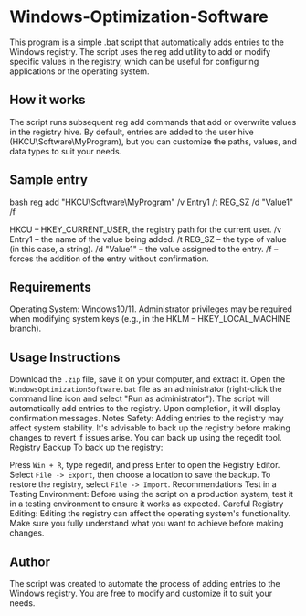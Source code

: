 # Windows-Optimization-Software

This program is a simple .bat script that automatically adds entries to the Windows registry. The script uses the reg add utility to add or modify specific values ​​in the registry, which can be useful for configuring applications or the operating system.

## How it works

The script runs subsequent reg add commands that add or overwrite values ​​in the registry hive. By default, entries are added to the user hive (HKCU\Software\MyProgram), but you can customize the paths, values, and data types to suit your needs.

## Sample entry

bash
reg add "HKCU\Software\MyProgram" /v Entry1 /t REG_SZ /d "Value1" /f

HKCU – HKEY_CURRENT_USER, the registry path for the current user.
/v Entry1 – the name of the value being added.
/t REG_SZ – the type of value (in this case, a string).
/d "Value1" – the value assigned to the entry.
/f – forces the addition of the entry without confirmation.

## Requirements
Operating System: Windows10/11.
Administrator privileges may be required when modifying system keys (e.g., in the HKLM – HKEY_LOCAL_MACHINE branch).

## Usage Instructions
Download the `.zip` file, save it on your computer, and extract it.
Open the `WindowsOptimizationSoftware.bat` file as an administrator (right-click the command line icon and select "Run as administrator").
The script will automatically add entries to the registry. Upon completion, it will display confirmation messages.
Notes
Safety: Adding entries to the registry may affect system stability. It's advisable to back up the registry before making changes to revert if issues arise. You can back up using the regedit tool.
Registry Backup
To back up the registry:

Press `Win + R`, type regedit, and press Enter to open the Registry Editor.
Select `File -> Export`, then choose a location to save the backup.
To restore the registry, select `File -> Import`.
Recommendations
Test in a Testing Environment: Before using the script on a production system, test it in a testing environment to ensure it works as expected.
Careful Registry Editing: Editing the registry can affect the operating system's functionality. Make sure you fully understand what you want to achieve before making changes.
## Author
The script was created to automate the process of adding entries to the Windows registry. You are free to modify and customize it to suit your needs.
